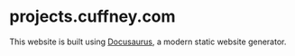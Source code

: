 # projects.cuffney.com 

This website is built using [Docusaurus](https://docusaurus.io/), a modern static website generator.

